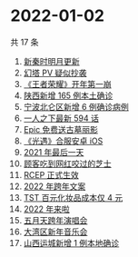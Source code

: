 # 2022-01-02

共 17 条

<!-- BEGIN ZHIHUSEARCH -->
<!-- 最后更新时间 Sun Jan 02 2022 04:12:39 GMT+0800 (China Standard Time) -->
1. [新秦时明月更新](https://www.zhihu.com/search?q=新秦时明月)
1. [幻塔 PV 疑似抄袭](https://www.zhihu.com/search?q=幻塔)
1. [《王者荣耀》开年第一崩](https://www.zhihu.com/search?q=王者荣耀)
1. [陕西新增 165 例本土确诊](https://www.zhihu.com/search?q=陕西疫情)
1. [宁波北仑区新增 6 例确诊病例](https://www.zhihu.com/search?q=宁波疫情)
1. [一人之下最新 594 话](https://www.zhihu.com/search?q=一人之下)
1. [Epic 免费送古墓丽影](https://www.zhihu.com/search?q=epic)
1. [《光遇》合服安卓 iOS](https://www.zhihu.com/search?q=光遇)
1. [2021 年最后一天](https://www.zhihu.com/search?q=2021最后一天)
1. [顾客吃到网红咬过的芝士](https://www.zhihu.com/search?q=网红咬过的芝士)
1. [RCEP 正式生效](https://www.zhihu.com/search?q=RCEP)
1. [2022 年跨年文案](https://www.zhihu.com/search?q=跨年文案)
1. [TST 百元化妆品成本仅 4 元](https://www.zhihu.com/search?q=TST成本)
1. [2022 年来啦](https://www.zhihu.com/search?q=2022)
1. [五月天跨年演唱会](https://www.zhihu.com/search?q=五月天)
1. [大湾区新年音乐会](https://www.zhihu.com/search?q=大湾区音乐会)
1. [山西运城新增 1 例本地确诊](https://www.zhihu.com/search?q=山西疫情)
<!-- END ZHIHUSEARCH -->
